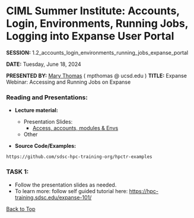 # CIML Summer Institute:   Accounts, Login, Environments, Running Jobs, Logging into Expanse User Portal

**SESSION:** 1.2_accounts_login_environments_running_jobs_expanse_portal

**DATE:**  Tuesday, June 18, 2024

**PRESENTED BY:** [Mary Thomas](https://www.sdsc.edu/research/researcher_spotlight/thomas_mary.html )  ( mpthomas  @  ucsd.edu ) 
**TITLE:** Expanse Webinar:  Accessing and Running Jobs on Expanse

### Reading and Presentations:
* **Lecture material:**
   * Presentation Slides:
     * [Access, accounts, modules & Envs](https://github.com/ciml-org/ciml-summer-institute-2024/blob/main/1.2_accounts_login_environment_expanse_portal/CIML-SI24_Jun_18_2024-PrepDay_accts_login_envs_jobs.pdf) 
   * Other

* **Source Code/Examples:** 
```
https://github.com/sdsc-hpc-training-org/hpctr-examples
```


### TASK 1:

* Follow the presentation slides as needed.
* To learn more: follow self guided tutorial here: https://hpc-training.sdsc.edu/expanse-101/


[Back to Top](#top)
